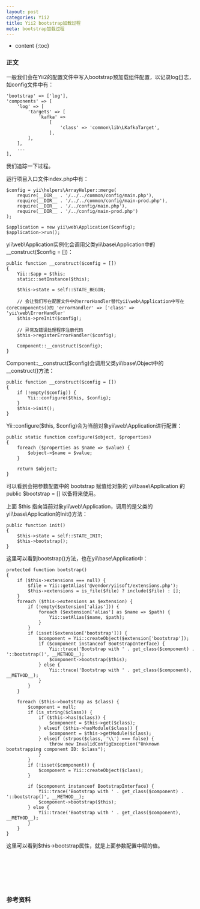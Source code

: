 ```yaml
---
layout: post
categories: Yii2
title: Yii2 bootstrap加载过程
meta: bootstrap加载过程
---
```

* content
{:toc}

### 正文

一般我们会在Yii2的配置文件中写入bootstrap预加载组件配置，以记录log日志，如config文件中有：
```
'bootstrap' => ['log'],
'components' => [
    'log' => [
        'targets' => [
            'kafka' =>
                [
                    'class' => 'common\lib\LKafkaTarget',
                ],
        ],
    ],
    ...
],
```

我们追踪一下过程。

运行项目入口文件index.php中有：
```
$config = yii\helpers\ArrayHelper::merge(
    require(__DIR__ . '/../../common/config/main.php'),
    require(__DIR__ . '/../../common/config/main-prod.php'),
    require(__DIR__ . '/../config/main.php'),
    require(__DIR__ . '/../config/main-prod.php')
);

$application = new yii\web\Application($config);
$application->run();
```

yii\web\Application实例化会调用父类yii\base\Application中的 __construct($config = [])：
```
public function __construct($config = [])
{
    Yii::$app = $this;
    static::setInstance($this);

    $this->state = self::STATE_BEGIN;

    // 会让我们写在配置文件中的errorHandler替代yii\web\Application中写在coreComponents()的 'errorHandler' => ['class' => 'yii\web\ErrorHandler'
    $this->preInit($config);

    // 异常及错误处理程序注册代码
    $this->registerErrorHandler($config);

    Component::__construct($config);
}
```

Component::__construct($config)会调用父类yii\base\Object中的__construct()方法：
```
public function __construct($config = [])
{
    if (!empty($config)) {
        Yii::configure($this, $config);
    }
    $this->init();
}
```

Yii::configure($this, $config)会为当前对象yii\web\Application进行配置：
```
public static function configure($object, $properties)
{
    foreach ($properties as $name => $value) {
        $object->$name = $value;
    }

    return $object;
}
```

可以看到会把参数配置中的 bootstrap 赋值给对象的 yii\base\Application 的 public $bootstrap = [] 以备将来使用。 

上面 $this 指向当前对象yii\web\Application，调用的是父类的yii\base\Application的init()方法：
```
public function init()
{
    $this->state = self::STATE_INIT;
    $this->bootstrap();
}
```

这里可以看到bootstrap()方法，也在yii\base\Applicatio中：
```
protected function bootstrap()
{
    if ($this->extensions === null) {
        $file = Yii::getAlias('@vendor/yiisoft/extensions.php');
        $this->extensions = is_file($file) ? include($file) : [];
    }
    foreach ($this->extensions as $extension) {
        if (!empty($extension['alias'])) {
            foreach ($extension['alias'] as $name => $path) {
                Yii::setAlias($name, $path);
            }
        }
        if (isset($extension['bootstrap'])) {
            $component = Yii::createObject($extension['bootstrap']);
            if ($component instanceof BootstrapInterface) {
                Yii::trace('Bootstrap with ' . get_class($component) . '::bootstrap()', __METHOD__);
                $component->bootstrap($this);
            } else {
                Yii::trace('Bootstrap with ' . get_class($component), __METHOD__);
            }
        }
    }

    foreach ($this->bootstrap as $class) {
        $component = null;
        if (is_string($class)) {
            if ($this->has($class)) {
                $component = $this->get($class);
            } elseif ($this->hasModule($class)) {
                $component = $this->getModule($class);
            } elseif (strpos($class, '\\') === false) {
                throw new InvalidConfigException("Unknown bootstrapping component ID: $class");
            }
        }
        if (!isset($component)) {
            $component = Yii::createObject($class);
        }

        if ($component instanceof BootstrapInterface) {
            Yii::trace('Bootstrap with ' . get_class($component) . '::bootstrap()', __METHOD__);
            $component->bootstrap($this);
        } else {
            Yii::trace('Bootstrap with ' . get_class($component), __METHOD__);
        }
    }
}
```

这里可以看到$this->bootstrap属性，就是上面参数配置中赋的值。

<br/><br/><br/><br/><br/>
### 参考资料


